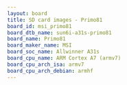 ```yaml
---
layout: board
title: SD card images - Primo81
board_id: msi_primo81
board_dtb_name: sun6i-a31s-primo81
board_name: Primo81
board_maker_name: MSI
board_soc_name: Allwinner A31s
board_cpu_name: ARM Cortex A7 (armv7)
board_cpu_arch_isa: armv7
board_cpu_arch_debian: armhf
---
```

